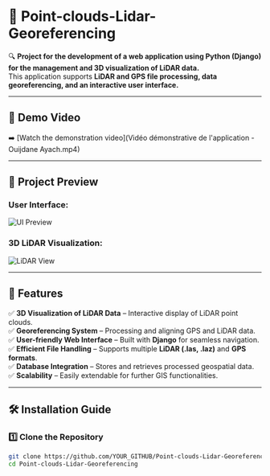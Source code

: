 # 📡 Point-clouds-Lidar-Georeferencing  

🔍 **Project for the development of a web application using Python (Django) for the management and 3D visualization of LiDAR data.**  
This application supports **LiDAR and GPS file processing, data georeferencing, and an interactive user interface.**  

---

## 🎥 **Demo Video**
➡️ [Watch the demonstration video](Vidéo démonstrative de l'application - Ouijdane Ayach.mp4)  

---

## 📸 **Project Preview**  
### User Interface:  
![UI Preview](images/ui_preview.png)  

### 3D LiDAR Visualization:  
![LiDAR View](images/lidar_view.png)  

---

## 🚀 **Features**  

✅ **3D Visualization of LiDAR Data** – Interactive display of LiDAR point clouds.  
✅ **Georeferencing System** – Processing and aligning GPS and LiDAR data.  
✅ **User-friendly Web Interface** – Built with **Django** for seamless navigation.  
✅ **Efficient File Handling** – Supports multiple **LiDAR (.las, .laz)** and **GPS formats**.  
✅ **Database Integration** – Stores and retrieves processed geospatial data.  
✅ **Scalability** – Easily extendable for further GIS functionalities.  

---

## 🛠️ **Installation Guide**  

### **1️⃣ Clone the Repository**  
```sh
git clone https://github.com/YOUR_GITHUB/Point-clouds-Lidar-Georeferencing.git
cd Point-clouds-Lidar-Georeferencing
